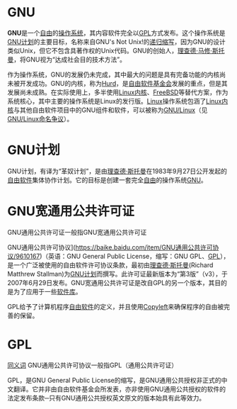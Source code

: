 

# GNU

**GNU**是一个[自由](https://baike.baidu.com/item/自由)的[操作系统](https://baike.baidu.com/item/操作系统)，其内容软件完全以[GPL](https://baike.baidu.com/item/GPL)方式发布。这个操作系统是[GNU计划](https://baike.baidu.com/item/GNU计划)的主要目标，名称来自GNU's Not Unix!的[递归缩写](https://baike.baidu.com/item/递归缩写)，因为GNU的设计类似Unix，但它不包含具著作权的Unix代码。GNU的创始人，[理查德·马修·斯托曼](https://baike.baidu.com/item/理查德·马修·斯托曼)，将GNU视为“达成社会目的技术方法”。

作为操作系统，GNU的发展仍未完成，其中最大的问题是具有完备功能的内核尚未被开发成功。GNU的内核，称为[Hurd](https://baike.baidu.com/item/Hurd)，是[自由软件基金会](https://baike.baidu.com/item/自由软件基金会)发展的重点，但是其发展尚未成熟。在实际使用上，多半使用[Linux内核](https://baike.baidu.com/item/Linux内核)、[FreeBSD](https://baike.baidu.com/item/FreeBSD)等替代方案，作为系统核心，其中主要的操作系统是Linux的发行版。[Linux](https://baike.baidu.com/item/Linux)操作系统包涵了[Linux内核](https://baike.baidu.com/item/Linux内核)与其他自由软件项目中的GNU组件和软件，可以被称为[GNU/Linux](https://baike.baidu.com/item/GNU%2FLinux)（见[GNU/Linux命名争议](https://baike.baidu.com/item/GNU%2FLinux命名争议)）。



# GNU计划

GNU计划，有译为“革奴计划”，是由[理查德·斯托曼](https://baike.baidu.com/item/理查德·斯托曼/486922)在1983年9月27日公开发起的[自由软件](https://baike.baidu.com/item/自由软件/405190)集体协作计划。它的目标是创建一套完全[自由](https://baike.baidu.com/item/自由/3954287)的操作系统[GNU](https://baike.baidu.com/item/GNU)。

# GNU宽通用公共许可证

GNU通用公共许可证一般指GNU宽通用公共许可证

GNU通用公共许可协议](https://baike.baidu.com/item/GNU通用公共许可协议/9610167)（英语：GNU General Public License，缩写：GNU GPL、[GPL](https://baike.baidu.com/item/GPL/2357903)），是一个广泛被使用的自由软件许可协议条款，最初由[理查德·斯托曼](https://baike.baidu.com/item/理查德·斯托曼/486922)(Richard Matthrew Stallman)为[GNU计划](https://baike.baidu.com/item/GNU计划)而撰写。此许可证最新版本为“第3版”（v3），于2007年6月29日发布。GNU宽通用公共许可证是改自GPL的另一个版本，其目的是为了应用于一些[软件库](https://baike.baidu.com/item/软件库/5932418)。

GPL给予了计算机程序[自由软件](https://baike.baidu.com/item/自由软件/405190)的定义，并且使用[Copyleft](https://baike.baidu.com/item/Copyleft)来确保程序的自由被完善的保留。

# GPL

[同义词](https://baike.baidu.com/subview/71844/10028254.htm) GNU通用公共许可协议一般指GPL（通用公共许可证）

GPL，是GNU General Public License的缩写，是GNU通用公共授权非正式的中文翻译。它并非由自由软件基金会所发表，亦非使用GNU通用公共授权的软件的法定发布条款─只有GNU通用公共授权英文原文的版本始具有此等效力。